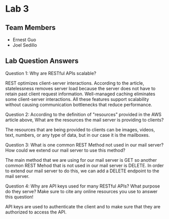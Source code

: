 # Lab 3

## Team Members
- Ernest Guo
- Joel Sedillo

## Lab Question Answers

Question 1: Why are RESTful APIs scalable?

REST optimizes client-server interactions. According to the article, statelessness removes server load because the server does 
not have to retain past client request information. Well-managed caching eliminates some client-server interactions. 
All these features support scalability without causing communication bottlenecks that reduce performance.

Question 2: According to the definition of "resources" provided in the AWS article above, What are the resources the mail server is providing to clients?

The resources that are being provided to clients can be images, videos, text, numbers, or any type of data, but in our case it is the mailboxes.

Question 3: What is one common REST Method not used in our mail server? How could we extend our mail server to use this method?

The main method that we are using for our mail server is GET so another common REST Mehod that is not used in our mail server is DELETE. In order to extend our mail server to do this, we can add a DELETE endpoint to the mail server. 

Question 4: Why are API keys used for many RESTful APIs? What purpose do they serve? Make sure to cite any online resources you use to answer this question!

API keys are used to authenticate the client and to make sure that they are authorized to access the API.
